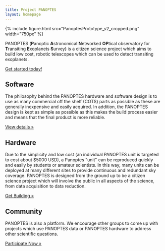 ```yaml
---
title: Project PANOPTES
layout: homepage
---
```


<!-- Jumbotron -->

<div class="jumbotron">
    {% include figure.html src="PanoptesPrototype_v2_cropped.png" width="750px" %}
      <p class="lead">
          PANOPTES (<strong>P</strong>anoptic <strong>A</strong>stronomical <strong>N</strong>etworked <strong>OP</strong>tical observatory for <strong>T</strong>ransiting <strong>E</strong>xoplanets <strong>S</strong>urvey) is a citizen science project which aims to build low cost, robotic telescopes which can be used to detect transiting exoplanets.
      </p>
      <div class="center-block">
        <a class="btn btn-lg btn-success" href="contact.html" role="button">Get started today!</a>
       </div>
</div>

<!-- Example row of columns -->

<div class="row">
  <div class="col-lg-4">
    <h2>Software</h2>
    <p>
        The philosophy behind the PANOPTES hardware and software design is to use as many commercial off the shelf (COTS) parts as possible as these are generally inexpensive and easily acquired.  In addition, the PANOPTES design is kept as simple as possible as this makes the build process easier and means that the final product is more reliable.
    </p>
    <p><a class="btn btn-primary" href="status.html" role="button">View details &raquo;</a></p>
  </div>
  <div class="col-lg-4">
    <h2>Hardware</h2>
    <p>
        Due to the simplicity and low cost (an individual PANOPTES unit is targeted to cost about $5000 USD), a Panoptes "unit" can be reproduced quickly and easily by students or amateur scientists.  In this way, many units can be deployed at many different sites to provide continuous and redundant sky coverage.  PANOPTES is designed from the ground up to be a citizen science project which will involve the public in all aspects of the science, from data acquisition to data reduction.
    </p>
    <p><a class="btn btn-primary" href="instructions.html" role="button">Get Building &raquo;</a></p>
 </div>
  <div class="col-lg-4">
    <h2>Community</h2>
    <p>
        PANOPTES is also a platform.  We encourage other groups to come up with  projects which use PANOPTES data or PANOPTES hardware to address other scientific questions.
    </p>
    <p><a class="btn btn-primary" href="contact.html" role="button">Participate Now &raquo;</a></p>
  </div>
</div>
